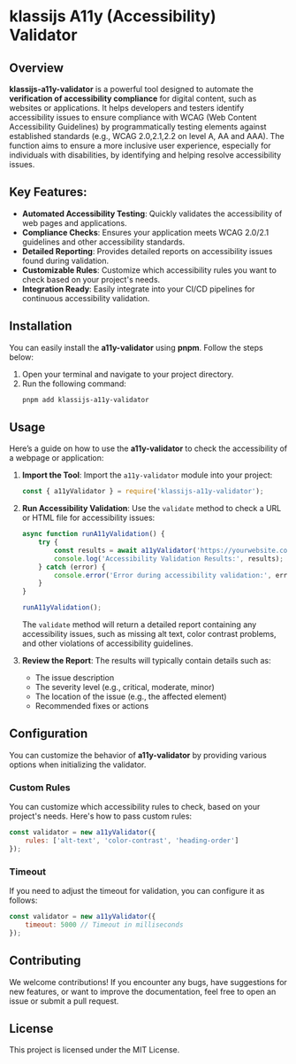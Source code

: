 # klassijs A11y (Accessibility) Validator

## Overview

**klassijs-a11y-validator** is a powerful tool designed to automate the **verification of accessibility compliance** for digital content, such as websites or applications. It helps developers and testers identify accessibility issues to ensure compliance with WCAG (Web Content Accessibility Guidelines) by programmatically testing elements against established standards (e.g., WCAG 2.0,2.1,2.2 on level A, AA and AAA). The function aims to ensure a more inclusive user experience, especially for individuals with disabilities, by identifying and helping resolve accessibility issues.

## Key Features:

- **Automated Accessibility Testing**: Quickly validates the accessibility of web pages and applications.
- **Compliance Checks**: Ensures your application meets WCAG 2.0/2.1 guidelines and other accessibility standards.
- **Detailed Reporting**: Provides detailed reports on accessibility issues found during validation.
- **Customizable Rules**: Customize which accessibility rules you want to check based on your project's needs.
- **Integration Ready**: Easily integrate into your CI/CD pipelines for continuous accessibility validation.

## Installation

You can easily install the **a11y-validator** using **pnpm**. Follow the steps below:

1. Open your terminal and navigate to your project directory.
2. Run the following command:
   ```bash
   pnpm add klassijs-a11y-validator
   ```

## Usage

Here’s a guide on how to use the **a11y-validator** to check the accessibility of a webpage or application:

1. **Import the Tool**:
   Import the `a11y-validator` module into your project:
   ```javascript
   const { a11yValidator } = require('klassijs-a11y-validator');
   ```

2. **Run Accessibility Validation**:
   Use the `validate` method to check a URL or HTML file for accessibility issues:
   ```javascript
   async function runA11yValidation() {
       try {
           const results = await a11yValidator('https://yourwebsite.com');
           console.log('Accessibility Validation Results:', results);
       } catch (error) {
           console.error('Error during accessibility validation:', error);
       }
   }

   runA11yValidation();
   ```

   The `validate` method will return a detailed report containing any accessibility issues, such as missing alt text, color contrast problems, and other violations of accessibility guidelines.

3. **Review the Report**:
   The results will typically contain details such as:
    - The issue description
    - The severity level (e.g., critical, moderate, minor)
    - The location of the issue (e.g., the affected element)
    - Recommended fixes or actions


## Configuration

You can customize the behavior of **a11y-validator** by providing various options when initializing the validator.

### Custom Rules

You can customize which accessibility rules to check, based on your project's needs. Here's how to pass custom rules:

```javascript
const validator = new a11yValidator({
    rules: ['alt-text', 'color-contrast', 'heading-order']
});
```

### Timeout

If you need to adjust the timeout for validation, you can configure it as follows:

```javascript
const validator = new a11yValidator({
    timeout: 5000 // Timeout in milliseconds
});
```

## Contributing

We welcome contributions! If you encounter any bugs, have suggestions for new features, or want to improve the documentation, feel free to open an issue or submit a pull request.

## License

This project is licensed under the MIT License.
